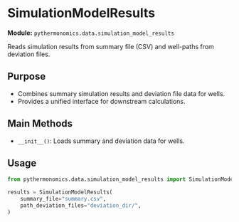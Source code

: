 # SimulationModelResults

**Module:** `pythermonomics.data.simulation_model_results`

Reads simulation results from summary file (CSV) and well-paths from deviation files.

## Purpose

- Combines summary simulation results and deviation file data for wells.
- Provides a unified interface for downstream calculations.

## Main Methods

- `__init__()`: Loads summary and deviation data for wells.

## Usage

```python
from pythermonomics.data.simulation_model_results import SimulationModelResults

results = SimulationModelResults(
    summary_file="summary.csv",
    path_deviation_files="deviation_dir/",
)
```